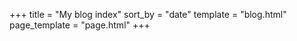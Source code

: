 +++
title = "My blog index"
sort_by = "date"
template = "blog.html"
page_template = "page.html"
+++
